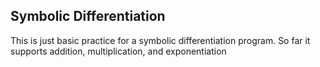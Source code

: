 ## Symbolic Differentiation

This is just basic practice for a symbolic differentiation program.
So far it supports addition, multiplication, and exponentiation
